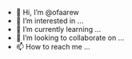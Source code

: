 - 👋 Hi, I’m @ofaarew
- 👀 I’m interested in ...
- 🌱 I’m currently learning ...
- 💞️ I’m looking to collaborate on ...
- 📫 How to reach me ...

<!---
ofaarew/ofaarew is a ✨ special ✨ repository because its `README.md` (this file) appears on your GitHub profile.
You can click the Preview link to take a look at your changes.
--->
